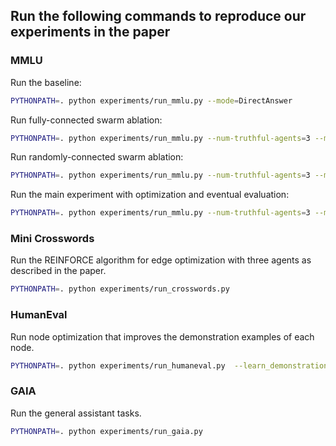 ## Run the following commands to reproduce our experiments in the paper

### **MMLU**
Run the baseline:
```bash
PYTHONPATH=. python experiments/run_mmlu.py --mode=DirectAnswer
```

Run fully-connected swarm ablation:
```bash
PYTHONPATH=. python experiments/run_mmlu.py --num-truthful-agents=3 --mode=FullConnectedSwarm
```

Run randomly-connected swarm ablation:
```bash
PYTHONPATH=. python experiments/run_mmlu.py --num-truthful-agents=3 --mode=RandomSwarm
```

Run the main experiment with optimization and eventual evaluation:
```bash
PYTHONPATH=. python experiments/run_mmlu.py --num-truthful-agents=3 --mode=OptimizedSwarm
```

### **Mini Crosswords**
Run the REINFORCE algorithm for edge optimization with three agents as described in the paper.
```bash
PYTHONPATH=. python experiments/run_crosswords.py
```

### **HumanEval**
Run node optimization that improves the demonstration examples of each node.
```bash
PYTHONPATH=. python experiments/run_humaneval.py  --learn_demonstration True
```

### **GAIA**
Run the general assistant tasks.
```bash
PYTHONPATH=. python experiments/run_gaia.py
```